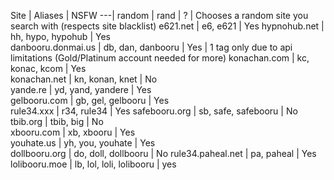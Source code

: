 Site | Aliases | NSFW
---|
random | rand | ? | Chooses a random site you search with (respects site blacklist)
e621.net | e6, e621 | Yes
hypnohub.net | hh, hypo, hypohub | Yes  
danbooru.donmai.us | db, dan, danbooru  | Yes | 1 tag only due to api limitations (Gold/Platinum account needed for more)
konachan.com | kc, konac, kcom | Yes  
konachan.net | kn, konan, knet | No  
yande.re | yd, yand, yandere | Yes  
gelbooru.com | gb, gel, gelbooru | Yes  
rule34.xxx | r34, rule34 | Yes
safebooru.org | sb, safe, safebooru | No  
tbib.org | tbib, big | No  
xbooru.com | xb, xbooru | Yes  
youhate.us | yh, you, youhate | Yes  
dollbooru.org | do, doll, dollbooru | No
rule34.paheal.net | pa, paheal | Yes  
lolibooru.moe | lb, lol, loli, lolibooru | yes

